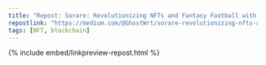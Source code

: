 ```yaml
---
title: "Repost: Sorare: Revolutionizing NFTs and Fantasy Football with Innovation and Partnerships | by GhostWriter | Dec, 2024 | Medium"
repostlink: "https://medium.com/@GhostWrt/sorare-revolutionizing-nfts-and-fantasy-football-with-innovation-and-partnerships-20d08e326023"
tags: [NFT, blockchain]
---
```


{% include embed/linkpreview-repost.html %}
